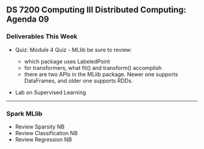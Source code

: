 ## DS 7200 Computing III Distributed Computing: Agenda 09


### Deliverables This Week

- Quiz: Module 4 Quiz - MLlib
  be sure to review:  
  - which package uses LabeledPoint
  - for transformers, what fit() and transform() accomplish
  - there are two APIs in the MLlib package. Newer one supports DataFrames, and older one supports RDDs.


- Lab on Supervised Learning

---

### Spark MLlib

- Review Sparsity NB
- Review Classification NB
- Review Regression NB



